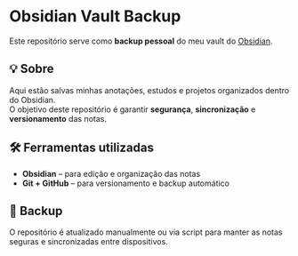 # Obsidian Vault Backup

Este repositório serve como **backup pessoal** do meu vault do [Obsidian](https://obsidian.md/).

## 💡 Sobre

Aqui estão salvas minhas anotações, estudos e projetos organizados dentro do Obsidian.  
O objetivo deste repositório é garantir **segurança**, **sincronização** e **versionamento** das notas.

## 🛠️ Ferramentas utilizadas

- **Obsidian** – para edição e organização das notas  
- **Git + GitHub** – para versionamento e backup automático  

##  Backup

O repositório é atualizado manualmente ou via script para manter as notas seguras e sincronizadas entre dispositivos.

